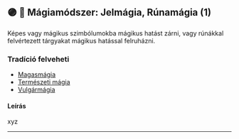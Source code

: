 ## 🟣 💫 Mágiamódszer: Jelmágia, Rúnamágia (1)

Képes vagy mágikus szimbólumokba mágikus hatást zárni, vagy rúnákkal felvértezett tárgyakat mágikus hatással felruházni.

### Tradíció felveheti

- [Magasmágia](../051_01_magasmagia.md)
- [Természeti mágia](../051_06_termeszeti_magia.md)
- [Vulgármágia](../051_02_vulgarmagia.md)

#### Leírás

xyz

---
